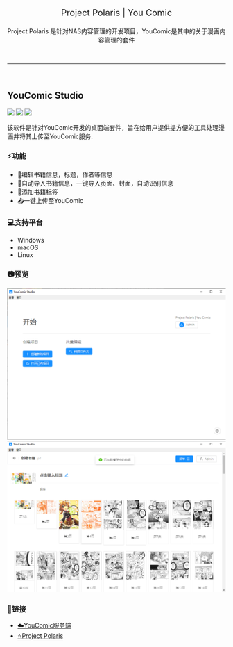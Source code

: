 <p align="center" style="font-size:20px">
    Project Polaris | You Comic
</p>
<p align="center">
    Project Polaris 是针对NAS内容管理的开发项目，YouComic是其中的关于漫画内容管理的套件
</p>
<br>
<hr>
<br>

## YouComic Studio
![](https://img.shields.io/badge/Project-Project%20Polaris-green) 
![](https://img.shields.io/badge/Project-YouComic-green) 
![](https://img.shields.io/badge/Version-1.0.0-yellow) 


该软件是针对YouComic开发的桌面端套件，旨在给用户提供提方便的工具处理漫画并将其上传至YouComic服务.


### ⚡功能
- 📝编辑书籍信息，标题，作者等信息
- 📁自动导入书籍信息，一键导入页面、封面，自动识别信息
- 🔖添加书籍标签
- 📤一键上传至YouComic

### 💻支持平台
- Windows
- macOS
- Linux

### 📷预览
![](./other/pv_1.png)
![](./other/pv_2.png)

### 🔗链接
- [☁️YouComic服务端](https://github.com/Project-XPolaris/YouComic-Server)
- [⭐️Project Polaris](https://github.com/Project-XPolaris)



